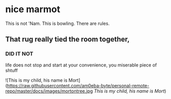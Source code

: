# nice marmot
This is not 'Nam. This is bowling. There are rules.
## That rug really tied the room together,
### DID IT NOT

life does not stop and start at your convenience, you miserable piece of shtuff

![This is my child, his name is Mort](https://raw.githubusercontent.com/am0eba-byte/personal-remote-repo/master/docs/images/mortontree.jpg *This is my child, his name is Mort*)

